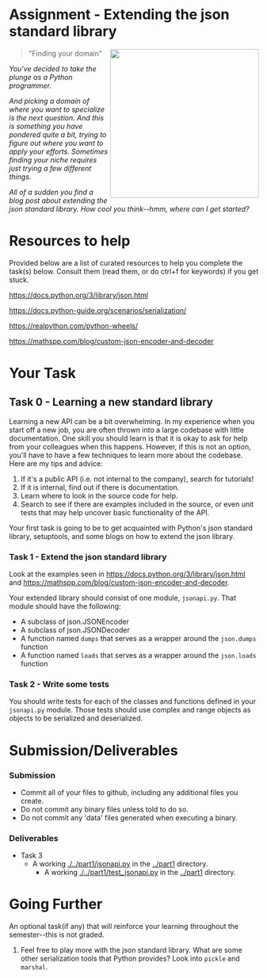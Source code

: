 # Assignment - Extending the json standard library

<img align="right" width="300px" src="./media/dart.jpg">

> "Finding your domain"

_You've decided to take the plunge as a Python programmer._

_And picking a domain of where you want to specialize is the next question. And this is something you have pondered quite a bit, trying to figure out where you want to apply your efforts. Sometimes finding your niche requires just trying a few different things._

_All of a sudden you find a blog post about extending the json standard library. How cool you think--hmm, where can I get started?_

# Resources to help

Provided below are a list of curated resources to help you complete the task(s) below. Consult them (read them, or do ctrl+f for keywords) if you get stuck.

https://docs.python.org/3/library/json.html

https://docs.python-guide.org/scenarios/serialization/

https://realpython.com/python-wheels/

https://mathspp.com/blog/custom-json-encoder-and-decoder

# Your Task

## Task 0 - Learning a new standard library

Learning a new API can be a bit overwhelming. In my experience when you start off a new job, you are often thrown into a large codebase with little documentation. One skill you should learn is that it is okay to ask for help from your colleagues when this happens. However, if this is not an option, you'll have to have a few techniques to learn more about the codebase. Here are my tips and advice:

1. If it's a public API (i.e. not internal to the company), search for tutorials!
2. If it is internal, find out if there is documentation.
3. Learn where to look in the source code for help.
4. Search to see if there are examples included in the source, or even unit tests that may help uncover basic functionality of the API.

Your first task is going to be to get acquainted with Python's json standard library, setuptools, and some blogs on how to extend the json library.

### Task 1 - Extend the json standard library

Look at the examples seen in https://docs.python.org/3/library/json.html and https://mathspp.com/blog/custom-json-encoder-and-decoder.

Your extended library should consist of one module, `jsonapi.py`. That module should have the following:

- A subclass of json.JSONEncoder
- A subclass of json.JSONDecoder
- A function named `dumps` that serves as a wrapper around the `json.dumps` function
- A function named `loads` that serves as a wrapper around the `json.loads` function

### Task 2 - Write some tests

You should write tests for each of the classes and functions defined in your `jsonapi.py` module. Those tests should use complex and range objects as objects to be serialized and deserialized.

# Submission/Deliverables

### Submission

- Commit all of your files to github, including any additional files you create.
- Do not commit any binary files unless told to do so.
- Do not commit any 'data' files generated when executing a binary.

### Deliverables

- Task 3
  - A working [./../part1/jsonapi.py](./../part1/jsonapi.py) in the [../part1](../part1) directory.
    - A working [./../part1/test_jsonapi.py](./../part1/test_jsonapi.py) in the [../part1](../part1) directory.

# Going Further

An optional task(if any) that will reinforce your learning throughout the semester--this is not graded.

1. Feel free to play more with the json standard library. What are some other serialization tools that Python provides? Look into `pickle` and `marshal`.
